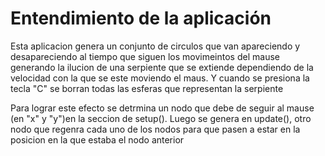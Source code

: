 # Entendimiento de la aplicación
Esta aplicacion genera un conjunto de circulos que van apareciendo y desapareciendo al tiempo que siguen los movimeintos del mause generando la ilucion de una serpiente que se extiende dependiendo de la velocidad con la
que se este moviendo el maus. Y cuando se presiona la tecla "C" se borran todas las esferas que representan la serpiente

Para lograr este efecto se detrmina un nodo que debe de seguir al mause (en "x" y "y")en la seccion de setup(). Luego se genera en update(), otro nodo que regenra cada uno de los nodos para que pasen a estar en la posicion en
la que estaba el nodo anterior 
